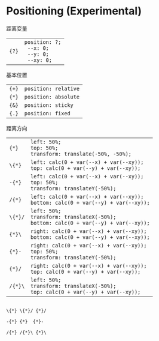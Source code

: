 # Positioning (Experimental)

距离变量

|       |                                                                       |
| ----- | --------------------------------------------------------------------- |
| `{?}` | `position: ?;`<br />` --x: 0;`<br />` --y: 0;`<br />` --xy: 0;`<br /> |

基本位置

|       |                      |
| ----- | -------------------- |
| `{+}` | `position: relative` |
| `{*}` | `position: absolute` |
| `{&}` | `position: sticky`   |
| `{.}` | `position: fixed`    |

距离方向

|         |                                                                                                 |
| ------- | ----------------------------------------------------------------------------------------------- |
| `{*}`   | `left: 50%;`<br />`top: 50%;`<br />`transform: translate(-50%, -50%);`                          |
| `\{*}`  | `left: calc(0 + var(--x) + var(--xy));`<br />`top: calc(0 + var(--y) + var(--xy));`             |
| `-{*}`  | `left: calc(0 + var(--x) + var(--xy));`<br />`top: 50%;`<br />`transform: translateY(-50%);`    |
| `/{*}`  | `left: calc(0 + var(--x) + var(--xy));`<br />`bottom: calc(0 + var(--y) + var(--xy));`          |
| `\{*}/` | `left: 50%;`<br />`transform: translateX(-50%);`<br />`bottom: calc(0 + var(--y) + var(--xy));` |
| `{*}\`  | `right: calc(0 + var(--x) + var(--xy));`<br />`bottom: calc(0 + var(--y) + var(--xy));`         |
| `{*}-`  | `right: calc(0 + var(--x) + var(--xy));`<br />`top: 50%;`<br />`transform: translateY(-50%);`   |
| `{*}/`  | `right: calc(0 + var(--x) + var(--xy));`<br />`top: calc(0 + var(--y) + var(--xy));`            |
| `/{*}\` | `left: 50%;`<br />`transform: translateX(-50%);`<br />`top: calc(0 + var(--y) + var(--xy));`    |

```txt

\{*} \{*}/ {*}/

-{*} {*}  {*}-

/{*} /{*}\ {*}\

```
